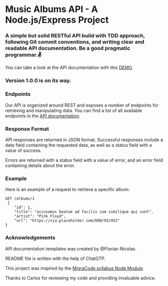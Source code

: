 # Music Albums API - A Node.js/Express Project

### A simple but solid RESTful API build with TDD approach, following Git commit conventions, and writing clear and readable API documentation. Be a good pragmatic programmar.:v:
You can take a look at the API documentation with this [DEMO](https://actuallyyun.github.io/node-albums-api/).

###  Version 1.0.0 is on its way.

### Endpoints
Our API is organized around REST and exposes a number of endpoints for retrieving and manipulating data. You can find a list of all available endpoints in the [API documentation](https://actuallyyun.github.io/node-albums-api/).

### Response Format
API responses are returned in JSON format. Successful responses include a data field containing the requested data, as well as a status field with a value of success.

Errors are returned with a status field with a value of error, and an error field containing details about the error.

### Example
Here is an example of a request to retrieve a specific album:

```
GET /albums/1
 {
    "id": 1,
    "title": "accusamus beatae ad facilis cum similique qui sunt",
    "artist": "Pink Floyd",
    "url": "https://via.placeholder.com/600/92c952"
}
```

### Acknowledgements

API documentation templates was created by @Florian Nicolas.

README file is written with the help of ChatGTP. 

This project was inspired by the [MigraCode syllabus Node Module](https://syllabus.migracode.org/courses/introduction-3/course-content/nodejs/week-2).

Thanks to Carlos for reviewing my code and providing invaluable advice. 

